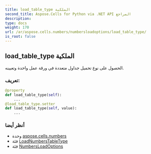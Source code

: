 ```yaml
---
title: load_table_type الملكية
second_title: Aspose.Cells for Python via .NET API المراجع
description:
type: docs
weight: 170
url: /ar/aspose.cells.numbers/numbersloadoptions/load_table_type/
is_root: false
---
```

##  load_table_type الملكية

الحصول على نوع تحميل جداول متعددة في ورقة عمل واحدة وتعيينه.
###  تعريف:
```python
@property
def load_table_type(self):
    ...
@load_table_type.setter
def load_table_type(self, value):
    ...
```

###  أنظر أيضا
* وحدة [aspose.cells.numbers](../../)
* فئة [LoadNumbersTableType](/cells/python-net/ar/aspose.cells.numbers/loadnumberstabletype)
* فئة [NumbersLoadOptions](/cells/python-net/ar/aspose.cells.numbers/numbersloadoptions)
